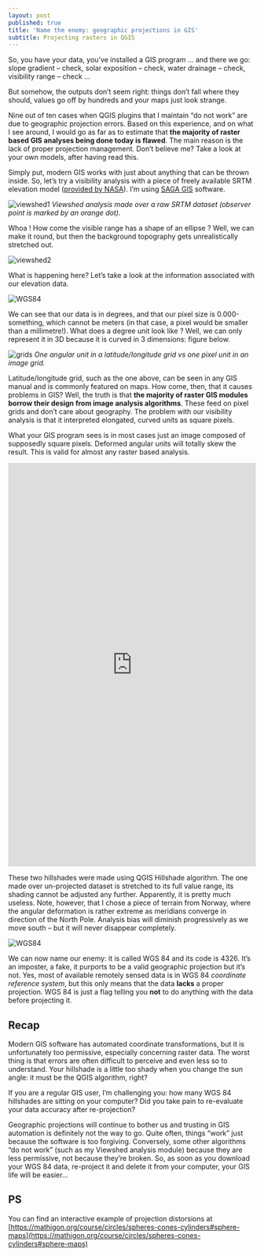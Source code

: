 ```yaml
---
layout: post
published: true
title: 'Name the enemy: geographic projections in GIS'
subtitle: Projecting rasters in QGIS
---
```


So, you have your data, you’ve installed a GIS program … and there we go: slope gradient – check, solar exposition – check, water drainage – check, visibility range – check …

But somehow, the outputs don’t seem right: things don’t fall where they should, values go off by hundreds and your maps just look strange.

Nine out of ten cases when QGIS plugins that I maintain “do not work” are due to geographic projection errors. Based on this experience, and on what I see around, I would go as far as to estimate that **the majority of raster based GIS analyses being done today is flawed**. The main reason is the lack of proper projection management. Don’t believe me? Take a look at your own models, after having read this. 

Simply put, modern GIS works with just about anything that can be thrown inside. So, let’s try a visibility analysis with a piece of freely available SRTM elevation model ([provided by NASA](https://www2.jpl.nasa.gov/srtm/)). I’m using [SAGA GIS](http://www.saga-gis.org/) software. 


![viewshed1](/figures/20-04-04-viewshed1.jpg)
*Viewshed analysis made over a raw SRTM dataset (observer point is marked by an orange dot).*

Whoa ! How come the visible range has a shape of an ellipse ? Well, we can make it round, but then the background topography gets unrealistically stretched out.

![viewshed2](/figures/20-04-04-viewshed2.jpg)

What is happening here? Let’s take a look at the information associated with our elevation data. 

![WGS84](/figures/20-04-04-wgs.jpg)

We can see that our data is in degrees, and that our pixel size is 0.000-something, which cannot be meters (in that case, a pixel would be smaller than a millimetre!). What does a degree unit look like ? Well, we can only represent it in 3D because it is curved in 3 dimensions: figure below.

![grids](/figures/20-04-04-shema.jpg)
*One angular unit in a latitude/longitude grid vs one pixel unit in an image grid.*

Latitude/longitude grid, such as the one above, can be seen in any GIS manual and is commonly featured on maps. How come, then, that it causes problems in GIS? Well, the truth is that **the majority of raster GIS modules borrow their design from image analysis algorithms**. These feed on pixel grids and don’t care about geography. The problem with our visibility analysis is that it interpreted elongated, curved units as square pixels. 

What your GIS program sees is in most cases just an image composed of supposedly square pixels. Deformed angular units will totally skew the result. This is valid for almost any raster based analysis.  

<iframe frameborder="0" class="juxtapose" width="100%" height="820" src="https://cdn.knightlab.com/libs/juxtapose/latest/embed/index.html?uid=7b84c048-7694-11ea-a879-0edaf8f81e27"></iframe>

These two hillshades were made using QGIS Hillshade algorithm. The one made over un-projected dataset is stretched to its full value range, its shading cannot be adjusted any further. Apparently, it is pretty much useless. Note, however, that I chose a piece of terrain from Norway, where the angular deformation is rather extreme as meridians converge in direction of the North Pole. Analysis bias will diminish progressively as we move south – but it will never disappear completely.  

![WGS84](/figures/20-04-04-wgs2.jpg)

We can now name our enemy: it is called WGS 84 and its code is 4326. It’s an imposter, a fake, it purports to be a valid geographic projection but it’s not. Yes, most of available remotely sensed data is in WGS 84 *coordinate reference system*, but this only means that the data **lacks** a proper projection. WGS 84 is just a flag telling you **not** to do anything with the data before projecting it.


## Recap
Modern GIS software has automated coordinate transformations, but it is unfortunately too permissive, especially concerning raster data. The worst thing is that errors are often difficult to perceive and even less so to understand. Your hillshade is a little too shady when you change the sun angle: it must be the QGIS algorithm, right? 

If you are a regular GIS user, I’m challenging you: how many WGS 84 hillshades are sitting on your computer? Did you take pain to re-evaluate your data accuracy after re-projection? 

Geographic projections will continue to bother us and trusting in GIS automation is definitely not the way to go. Quite often, things “work” just because the software is too forgiving. Conversely, some other algorithms “do not work” (such as my Viewshed analysis module) because they are less permissive, not because they’re broken. So, as soon as you download your WGS 84 data, re-project it and delete it from your computer, your GIS life will be easier...

## PS
You can find an interactive example of projection distorsions at [https://mathigon.org/course/circles/spheres-cones-cylinders#sphere-maps](https://mathigon.org/course/circles/spheres-cones-cylinders#sphere-maps)
